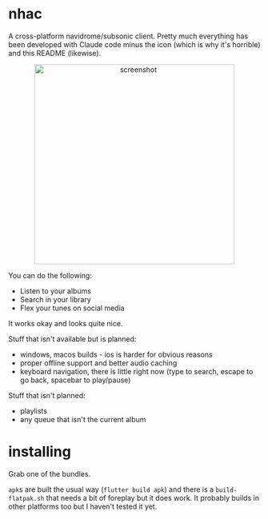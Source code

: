 # nhac

A cross-platform navidrome/subsonic client. Pretty much everything has been developed with Claude code minus the icon (which is why it's horrible) and this README (likewise).

<div align="center"><img width="400" alt="screenshot" src="https://github.com/user-attachments/assets/5ca68ccf-78c8-497b-9369-66b2a66fb89b" /></div>

You can do the following:

* Listen to your albums
* Search in your library
* Flex your tunes on social media

It works okay and looks quite nice.

Stuff that isn't available but is planned:

* windows, macos builds - ios is harder for obvious reasons
* proper offline support and better audio caching
* keyboard navigation, there is little right now (type to search, escape to go back, spacebar to play/pause)

Stuff that isn't planned:

* playlists
* any queue that isn't the current album

# installing

Grab one of the bundles.

`apk`s are built the usual way (`flutter build apk`) and there is a `build-flatpak.sh` that needs a bit of foreplay but it does work. It probably builds in other platforms too but I haven't tested it yet.
